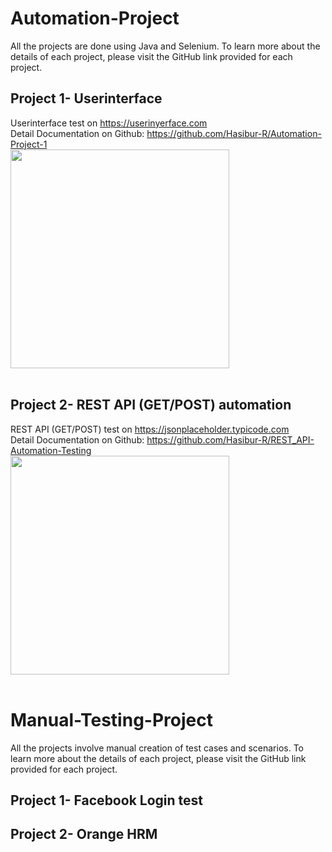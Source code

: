# Automation-Project
All the projects are done using Java and Selenium. To learn more about the details of each project, please visit the GitHub link provided for each project.
 <br>
## Project 1- Userinterface
Userinterface test on https://userinyerface.com <br>
Detail Documentation on Github: https://github.com/Hasibur-R/Automation-Project-1<br>
<img src="https://cdn.discordapp.com/attachments/1170655156229128232/1170655517694246922/HomePage.png?ex=6559d4e9&is=65475fe9&hm=fbcb11543eef4b219c060b1eae708ea33d53fe3f48714c95564cc8559589a5a5&" height="350"><br><br>


## Project 2- REST API (GET/POST) automation
REST API (GET/POST) test on https://jsonplaceholder.typicode.com <br>
Detail Documentation on Github: https://github.com/Hasibur-R/REST_API-Automation-Testing <br>
<img src="https://cdn.discordapp.com/attachments/1170655156229128232/1179506285570445335/BeFunky-collage.jpg?ex=657a07d4&is=656792d4&hm=4fd982815f9b60c096bbf4dba17f1a4ac096575a7db28d25d3a37a1477010ff4&" height="350"><br><br>

# Manual-Testing-Project
All the projects involve manual creation of test cases and scenarios. To learn more about the details of each project, please visit the GitHub link provided for each project.
## Project 1- Facebook Login test
## Project 2- Orange HRM
